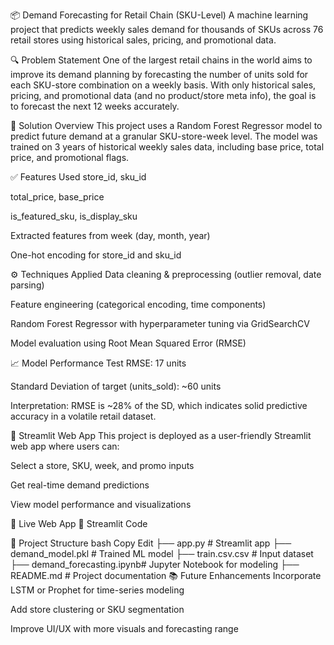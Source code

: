 📦 Demand Forecasting for Retail Chain (SKU-Level)
A machine learning project that predicts weekly sales demand for thousands of SKUs across 76 retail stores using historical sales, pricing, and promotional data.

🔍 Problem Statement
One of the largest retail chains in the world aims to improve its demand planning by forecasting the number of units sold for each SKU-store combination on a weekly basis. With only historical sales, pricing, and promotional data (and no product/store meta info), the goal is to forecast the next 12 weeks accurately.

🧠 Solution Overview
This project uses a Random Forest Regressor model to predict future demand at a granular SKU-store-week level. The model was trained on 3 years of historical weekly sales data, including base price, total price, and promotional flags.

✅ Features Used
store_id, sku_id

total_price, base_price

is_featured_sku, is_display_sku

Extracted features from week (day, month, year)

One-hot encoding for store_id and sku_id

⚙️ Techniques Applied
Data cleaning & preprocessing (outlier removal, date parsing)

Feature engineering (categorical encoding, time components)

Random Forest Regressor with hyperparameter tuning via GridSearchCV

Model evaluation using Root Mean Squared Error (RMSE)

📈 Model Performance
Test RMSE: 17 units

Standard Deviation of target (units_sold): ~60 units

Interpretation: RMSE is ~28% of the SD, which indicates solid predictive accuracy in a volatile retail dataset.

🚀 Streamlit Web App
This project is deployed as a user-friendly Streamlit web app where users can:

Select a store, SKU, week, and promo inputs

Get real-time demand predictions

View model performance and visualizations

🔗 Live Web App
🔗 Streamlit Code

📁 Project Structure
bash
Copy
Edit
├── app.py                  # Streamlit app
├── demand_model.pkl        # Trained ML model
├── train.csv.csv           # Input dataset
├── demand_forecasting.ipynb# Jupyter Notebook for modeling
├── README.md               # Project documentation
📚 Future Enhancements
Incorporate LSTM or Prophet for time-series modeling

Add store clustering or SKU segmentation

Improve UI/UX with more visuals and forecasting range
